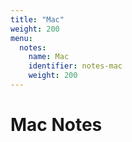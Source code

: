 ```yaml
---
title: "Mac"
weight: 200
menu:
  notes:
    name: Mac
    identifier: notes-mac
    weight: 200
---
```


# Mac Notes